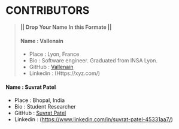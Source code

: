 # CONTRIBUTORS 

> **|| Drop Your Name In this Formate ||**
> #### Name : Vallenain
> - Place : Lyon, France
> - Bio : Software engineer. Graduated from INSA Lyon.
> - GitHub : [Vallenain](https://github.com/Vallenain)
> - Linkedin : (Https://xyz.com/)

#### Name : Suvrat Patel
 - Place : Bhopal, India
 - Bio : Student Researcher
 - GitHub : [Suvrat Patel](https://github.com/MadJokkerr)
 - Linkedin : (https://www.linkedin.com/in/suvrat-patel-45331aa7/)
